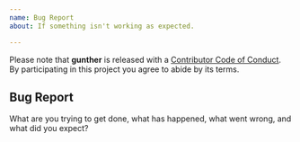 ```yaml
---
name: Bug Report
about: If something isn't working as expected.

---
```


Please note that **gunther** is released with a [Contributor Code of
Conduct][code of conduct]. By participating in this project you agree to
abide by its terms.

[code of conduct]: /CODE_OF_CONDUCT.md

## Bug Report

What are you trying to get done, what has happened, what went wrong, and what
did you expect?
